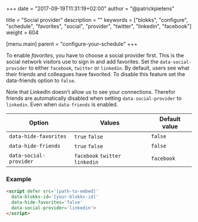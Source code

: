 +++
date            = "2017-09-19T11:31:19+02:00"
author          = "@patrickpietens"

title           = "Social provider"
description     = ""
keywords        = ["blokks", "configure", "schedule", "favorites", "social", "provider", "twitter", "linkedin", "facebook"]
weight          = 604

[menu.main]
parent          = "configure-your-schedule"
+++

To enable *favorites*, you have to choose a social provider first. This is the social network visitors use to sign in and add favorites. Set the `data-social-provider` to either `facebook`, `twitter` or `linkedin`. By default, users see what their friends and colleagues have favorited. To disable this feature set the data-friends option to `false`.

<span class='note'>Note that LinkedIn doesn’t allow us to see your connections. Therefor friends are automatically disabled when setting `data-social-provider` to `linkedin`. Even when `data-friends` is enabled.</span>

| Option | Values | Default value |
|--------|--------|---------------|
| `data-hide-favorites` | `true` `false` | `false` |
| `data-hide-friends` | `true` `false` | `false` |
| `data-social-provider` | `facebook` `twitter` `linkedin` | `facebook` |

### Example

```html
<script	defer src='[path-to-embed]'
  data-blokks-id='[your-blokks-id]'
  data-hide-favorites='false'
  data-social-provider='linkedin'>
</script>
```